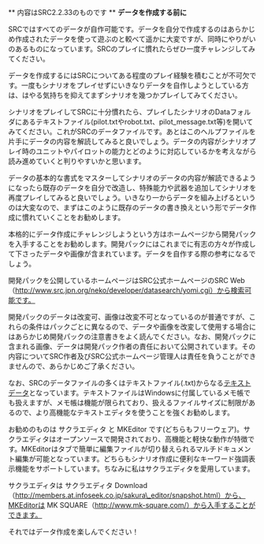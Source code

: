 ** 内容はSRC2.2.33のものです **
**データを作成する前に**

SRCではすべてのデータが自作可能です。データを自分で作成するのはあらかじめ作成されたデータを使って遊ぶのと較べて遥かに大変ですが、同時にやりがいのあるものになっています。SRCのプレイに慣れたらぜひ一度チャレンジしてみてください。

データを作成するにはSRCについてある程度のプレイ経験を積むことが不可欠です。一度もシナリオをプレイせずにいきなりデータを自作しようとしている方は、はやる気持ちを抑えてまずシナリオを幾つかプレイしてみてください。

シナリオをプレイしてSRCに十分慣れたら、プレイしたシナリオのDataフォルダにあるテキストファイル(pilot.txtやrobot.txt、pilot\_message.txt等)を開いてみてください。これがSRCのデータファイルです。あとはこのヘルプファイルを片手にデータの内容を解読してみると良いでしょう。データの内容がシナリオプレイ時のユニットやパイロットの能力とどのように対応しているかを考えながら読み進めていくと判りやすいかと思います。

データの基本的な書式をマスターしてシナリオのデータの内容が解読できるようになったら既存のデータを自分で改造し、特殊能力や武器を追加してシナリオを再度プレイしてみると良いでしょう。いきなり一からデータを組み上げるというのは大変なので、まずはこのように既存のデータの書き換えという形でデータ作成に慣れていくことをお勧めします。

本格的にデータ作成にチャレンジしようという方はホームページから開発パックを入手することをお勧めします。開発パックにはこれまでに有志の方々が作成して下さったデータや画像が含まれています。データを自作する際の参考になるでしょう。

開発パックを公開しているホームページはSRC公式ホームページのSRC Web（http://www.src.jpn.org/neko/developer/datasearch/yomi.cgi）から検索可能です。

開発パックのデータは改変可、画像は改変不可となっているのが普通ですが、これらの条件はパックごとに異なるので、データや画像を改変して使用する場合にはあらかじめ開発パックの注意書きをよく読んでください。なお、開発パックに含まれる画像、データは開発パック作者の責任において公開されています。その内容についてSRC作者及びSRC公式ホームページ管理人は責任を負うことができませんので、あらかじめご了承ください。

なお、SRCのデータファイルの多くはテキストファイル(.txt)からなる[テキストデータ](テキストデータ.md)となっています。テキストファイルはWindowsに付属しているメモ帳でも扱えますが、メモ帳は機能が限られており、扱えるファイルサイズに制限があるので、より高機能なテキストエディタを使うことを強くお勧めします。

お勧めのものは サクラエディタ と MKEditor です(どちらもフリーウェア)。サクラエディタはオープンソースで開発されており、高機能と軽快な動作が特徴です。MKEditorはタブで簡単に編集ファイルが切り替えられるマルチドキュメント編集が可能となっています。どちらもシナリオ作成に便利なキーワード強調表示機能をサポートしています。ちなみに私はサクラエディタを愛用しています。

サクラエディタは サクラエディタ Download（http://members.at.infoseek.co.jp/sakura\_editor/snapshot.html）から、MKEditorは MK SQUARE（http://www.mk-square.com/）から入手することができます。

それではデータ作成を楽しんでください！
